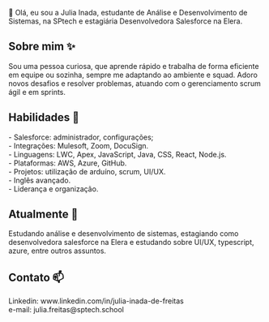 👋 Olá, eu sou a Julia Inada, estudante de Análise e Desenvolvimento de Sistemas, na SPtech e estagiária Desenvolvedora Salesforce na Elera. 

<h2> Sobre mim ✨</h2>
  Sou uma pessoa curiosa, que aprende rápido e trabalha de forma eficiente em equipe ou sozinha, sempre me adaptando ao ambiente e squad. Adoro novos desafios e resolver problemas, atuando com o gerenciamento scrum ágil e em sprints.

<h2> Habilidades 🔭</h2>
  - Salesforce: administrador, configurações;<br>
     - Integrações: Mulesoft, Zoom, DocuSign.<br>
  - Linguagens: LWC, Apex, JavaScript, Java, CSS, React, Node.js.<br>
  - Plataformas: AWS, Azure, GitHub.<br>
  - Projetos: utilização de arduíno, scrum, UI/UX.<br>
  - Inglês avançado.<br>
  - Liderança e organização.

  <h2> Atualmente 🌱</h2>
  Estudando análise e desenvolvimento de sistemas, estagiando como desenvolvedora salesforce na Elera e estudando sobre UI/UX, typescript, azure, entre outros assuntos. 

  <h2>Contato 📫</h2>
  Linkedin: www.linkedin.com/in/julia-inada-de-freitas <br>
  e-mail: julia.freitas@sptech.school
<!--
**JuliaIFreitas/JuliaIFreitas** is a ✨ _special_ ✨ repository because its `README.md` (this file) appears on your GitHub profile.

Here are some ideas to get you started:

- 🔭 I’m currently working on ...
- 🌱 I’m currently learning ...
- 👯 I’m looking to collaborate on ...
- 🤔 I’m looking for help with ...
- 💬 Ask me about ...
- 📫 How to reach me: ...
- 😄 Pronouns: ...
- ⚡ Fun fact: ...
-->
  
